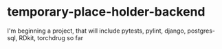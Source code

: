 # temporary-place-holder-backend
I'm beginning a project, that will include pytests, pylint, django, postgres-sql, RDkit, torchdrug so far
